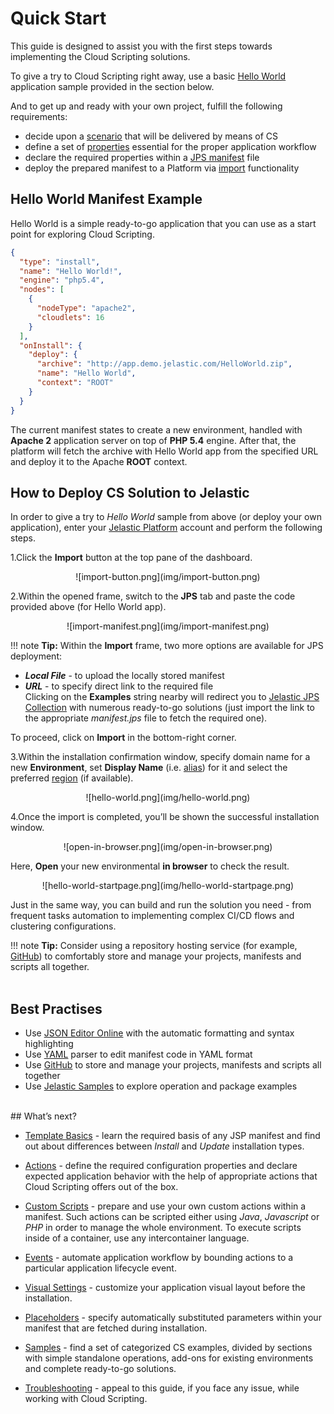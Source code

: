 # Quick Start                                      
    
This guide is designed to assist you with the first steps towards implementing the Cloud Scripting solutions.                                     

To give a try to Cloud Scripting right away, use a basic [Hello World](#hello-world-manifest-example) application sample provided in the section below.                                                                     

And to get up and ready with your own project, fulfill the following requirements:                                   

- decide upon a <a href="/samples/" target="blank">scenario</a> that will be delivered by means of CS                      
- define a set of <a href="/creating-templates/basic-configs/" target="blank">properties</a> essential for the proper application workflow                     
- declare the required properties within a <a href="/creating-templates/basic-configs/" target="blank">JPS manifest</a> file                     
- deploy the prepared manifest to a Platform via [import](#how-to-deploy-cs-solution-to-jelastic ) functionality               

## Hello World Manifest Example                      

Hello World is a simple ready-to-go application that you can use as a start point for exploring Cloud Scripting.                          

```json
{
  "type": "install",
  "name": "Hello World!",
  "engine": "php5.4",
  "nodes": [
    {
      "nodeType": "apache2",
      "cloudlets": 16
    }
  ],
  "onInstall": {
    "deploy": {
      "archive": "http://app.demo.jelastic.com/HelloWorld.zip",
      "name": "Hello World",
      "context": "ROOT"
    }
  }
}
```

The current manifest states to create a new environment, handled with **Apache 2** application server on top of **PHP 5.4** engine. After that, the platform will fetch the archive with Hello World app from the specified URL and deploy it to the Apache **ROOT** context.                                   

## How to Deploy CS Solution to Jelastic 

In order to give a try to *Hello World* sample from above (or deploy your own application), enter your <a href="https://jelastic.cloud/" target="blank">Jelastic Platform</a> account and perform the following steps.                    

1.Click the **Import** button at the top pane of the dashboard.                                             

<center>![import-button.png](img/import-button.png)</center>                        

2.Within the opened frame, switch to the **JPS** tab and paste the code provided above (for Hello World app).                      

<center>![import-manifest.png](img/import-manifest.png)</center>               

!!! note
    **Tip:** Within the **Import** frame, two more options are available for JPS deployment:                    
- <b>*Local File*</b> - to upload the locally stored manifest                              
- <b>*URL*</b> - to specify direct link to the required file                                           
Clicking on the **Examples** string nearby will redirect you to <a href="https://github.com/jelastic-jps" target="blank">Jelastic JPS Collection</a> with numerous ready-to-go solutions (just import the link to the appropriate *manifest.jps* file to fetch the required one).                        

To proceed, click on **Import** in the bottom-right corner.                   

3.Within the installation confirmation window, specify domain name for a new **Environment**, set **Display Name** (i.e. <a href="https://docs.jelastic.com/environment-aliases">alias</a>) for it and select the preferred <a href="https://docs.jelastic.com/environment-regions">region</a> (if available).                  

<center>![hello-world.png](img/hello-world.png)</center>                                        

4.Once the import is completed, you’ll be shown the successful installation window.                                      

<center>![open-in-browser.png](img/open-in-browser.png)</center>               

Here, **Open** your new environmental **in browser** to check the result.                     

<center>![hello-world-startpage.png](img/hello-world-startpage.png)</center>                                   

Just in the same way, you can build and run the solution you need - from frequent tasks automation to implementing complex CI/CD flows and clustering configurations.                               

!!! note
    **Tip:** Consider using a repository hosting service (for example, <a href="https://github.com/" target="blank">GitHub</a>) to comfortably store and manage your projects, manifests and scripts all together.                               
<br>    
## Best Practises               

- Use <a href="http://jsoneditoronline.org/" target="blank">JSON Editor Online</a> with the automatic formatting and syntax highlighting                    
- Use <a href="http://www.yaml.org/" target="blank">YAML</a> parser to edit manifest code in YAML format                         
- Use <a href="https://github.com/" target="blank">GitHub</a> to store and manage your projects, manifests and scripts all together                           
- Use <a href="/samples/" target="blank">Jelastic Samples</a> to explore operation and package examples                       

<br> 
## What’s next?              

- <a href="/creating-templates/basic-configs/" target="blank">Template Basics</a> - learn the required basis of any JSP manifest and find out about differences between *Install* and *Update* installation types.                             

- <a href="/reference/actions/" target="blank">Actions</a> - define the required configuration properties and declare expected application behavior with the help of appropriate actions that Cloud Scripting offers out of the box.                     

- <a href="/creating-templates/custom-scripts/" target="blank">Custom Scripts</a> - prepare and use your own custom actions within a manifest. Such actions can be scripted either using *Java*, *Javascript* or *PHP* in order to manage the whole environment. To execute scripts inside of a container, use any intercontainer language.                         

- <a href="/reference/events/" target="blank">Events</a> - automate application workflow by bounding actions to a particular application lifecycle event.                        

- <a href="/creating-templates/user-input-parameters/" target="blank">Visual Settings</a> - customize your application visual layout before the installation.                     

- <a href="/reference/placeholders/" target="blank">Placeholders</a> - specify automatically substituted parameters within your manifest that are fetched during installation.                          

- <a href="/samples/" target="blank">Samples</a> - find a set of categorized CS examples, divided by sections with simple standalone operations, add-ons for existing environments and complete ready-to-go solutions.                        

- <a href="/troubleshooting/" target="blank">Troubleshooting</a> - appeal to this guide, if you face any issue, while working with Cloud Scripting.                                     
